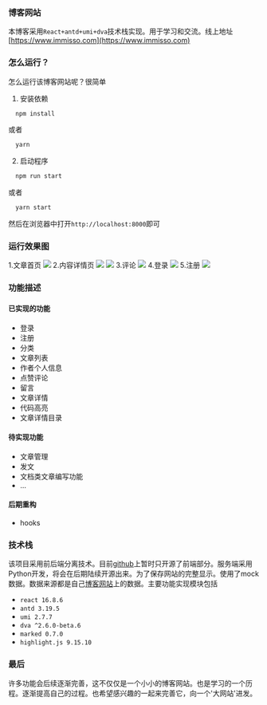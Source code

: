 ### 博客网站
本博客采用`React+antd+umi+dva`技术栈实现。用于学习和交流。线上地址[https://www.immisso.com](https://www.immisso.com)

### 怎么运行？
怎么运行该博客网站呢？很简单

1. 安装依赖

```javascript
  npm install
```
或者
```javascript
  yarn
```

2. 启动程序

```javascript
  npm run start
```
或者

```javascript
  yarn start
```
然后在浏览器中打开`http://localhost:8000`即可
### 运行效果图
1.文章首页
![](https://immisso.oss-cn-hangzhou.aliyuncs.com/view/blog1.png)
2.内容详情页
![](https://immisso.oss-cn-hangzhou.aliyuncs.com/view/blog2.png)
![](https://immisso.oss-cn-hangzhou.aliyuncs.com/view/blog6.png)
3.评论
![](https://immisso.oss-cn-hangzhou.aliyuncs.com/view/blog3.png)
4.登录
![](https://immisso.oss-cn-hangzhou.aliyuncs.com/view/blog4.png)
5.注册
![](https://immisso.oss-cn-hangzhou.aliyuncs.com/view/blog5.png)

### 功能描述

#### 已实现的功能
+ 登录
+ 注册
+ 分类
+ 文章列表
+ 作者个人信息
+ 点赞评论
+ 留言
+ 文章详情
+ 代码高亮
+ 文章详情目录

#### 待实现功能
+ 文章管理
+ 发文
+ 文档类文章编写功能
+ ...


#### 后期重构
+ hooks

### 技术栈
该项目采用前后端分离技术。目前[github](https://github.com/immisso/Blog)上暂时只开源了前端部分。服务端采用Python开发，将会在后期陆续开源出来。为了保存网站的完整显示。使用了mock数据。数据来源都是自己[博客网站](https://github.com/immisso/Blog)上的数据。主要功能实现模块包括
+ `react 16.8.6`
+ `antd 3.19.5`
+ `umi 2.7.7`
+ `dva ^2.6.0-beta.6`
+ `marked 0.7.0`
+ `highlight.js 9.15.10`

### 最后
许多功能会后续逐渐完善，这不仅仅是一个小小的博客网站。也是学习的一个历程。逐渐提高自己的过程。也希望感兴趣的一起来完善它，向一个'大网站'进发。